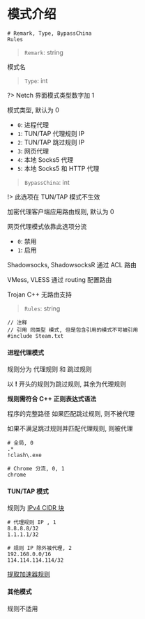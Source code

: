 # 模式介绍

```
# Remark, Type, BypassChina
Rules
```

> `Remark`: string

模式名

> `Type`: int

?> Netch 界面模式类型数字加 1

模式类型, 默认为 0

* `0`: 进程代理
* `1`: TUN/TAP 代理规则 IP
* `2`: TUN/TAP 跳过规则 IP
* `3`: 网页代理
* `4`: 本地 Socks5 代理
* `5`: 本地 Socks5 和 HTTP 代理

> `BypassChina`: int

!> 此选项在 TUN/TAP 模式不生效

加密代理客户端应用路由规则, 默认为 0

网页代理模式依靠此选项分流

* `0`: 禁用
* `1`: 启用

Shadowsocks, ShadowsocksR 通过 ACL 路由

VMess, VLESS 通过 routing 配置路由

Trojan C++ 无路由支持

> `Rules`: string

```
// 注释
// 引用 同类型 模式, 但是包含引用的模式不可被引用
#include Steam.txt 
```

#### 进程代理模式

规则分为 代理规则 和 跳过规则

以 **!** 开头的规则为跳过规则, 其余为代理规则

**规则需符合 C++ 正则表达式语法**

程序的完整路径 如果匹配跳过规则, 则不被代理

如果不满足跳过规则并匹配代理规则, 则被代理

```
# 全局, 0
.*
!clash\.exe
```

```
# Chrome 分流, 0, 1
chrome
```

#### TUN/TAP 模式

规则为 [IPv4 CIDR 块](https://zh.wikipedia.org/wiki/%E6%97%A0%E7%B1%BB%E5%88%AB%E5%9F%9F%E9%97%B4%E8%B7%AF%E7%94%B1#CIDR%E5%9D%97)

```
# 代理规则 IP , 1
8.8.8.8/32
1.1.1.1/32
```

```
# 规则 IP 除外被代理, 2
192.168.0.0/16
114.114.114.114/32
```

[提取加速器规则](https://github.com/FQrabbit/SSTap-Rule/blob/master/doc/UU-extract.md)

#### 其他模式

规则不适用